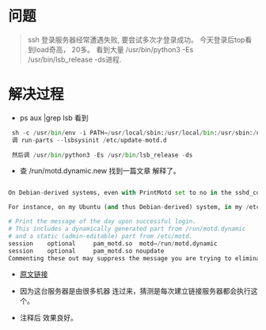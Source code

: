 
# 问题

> ssh 登录服务器经常遭遇失败, 要尝试多次才登录成功。
今天登录后top看到load奇高， 20多。
 看到大量
 /usr/bin/python3 -Es /usr/bin/lsb_release -ds进程.

# 解决过程

- ps aux |grep lsb 看到
```python
 sh -c /usr/bin/env -i PATH=/usr/local/sbin:/usr/local/bin:/usr/sbin:/usr/bin:/sbin:/bin run-parts --lsbsysinit /etc/update-motd.d > /run/motd.dynamic.new
 调 run-parts --lsbsysinit /etc/update-motd.d 
 
 然后调 /usr/bin/python3 -Es /usr/bin/lsb_release -ds
```
- 查 /run/motd.dynamic.new 找到一篇文章 解释了。
```python

On Debian-derived systems, even with PrintMotd set to no in the sshd_config, the MOTD is still presented as part of a PAM configuration.

For instance, on my Ubuntu (and thus Debian-derived) system, in my /etc/pam.d/sshd, I see:

# Print the message of the day upon successful login.
# This includes a dynamically generated part from /run/motd.dynamic
# and a static (admin-editable) part from /etc/motd.
session    optional     pam_motd.so  motd=/run/motd.dynamic
session    optional     pam_motd.so noupdate
Commenting these out may suppress the message you are trying to eliminate.
```
- [原文链接](https://unix.stackexchange.com/questions/343248/why-am-i-still-seeing-the-motd-when-i-log-in-over-ssh)

- 因为这台服务器是由很多机器 连过来，猜测是每次建立链接服务器都会执行这个。

- 注释后 效果良好。
